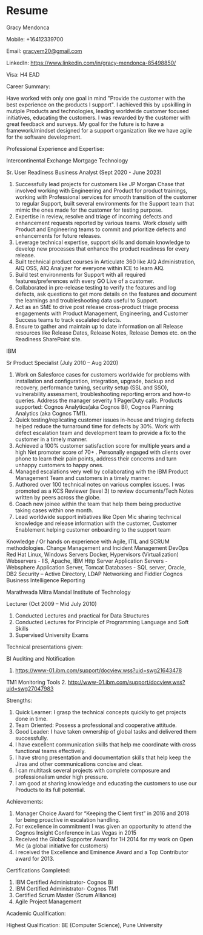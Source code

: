 # Resume

Gracy Mendonca	

Mobile: +16412339700

Email: gracyem20@gmail.com

LinkedIn: https://www.linkedin.com/in/gracy-mendonca-85498850/ 

Visa: H4 EAD 

Career Summary:

Have worked with only one goal in mind "Provide the customer with the best experience on the products I support". I achieved this by upskilling in mutiple Products and technologies, leading worldwide customer focused initiatives, educating the customers. I was rewarded by the customer with great feedback and surveys.
My goal for the future is to have a framework/mindset designed for a support organization like we have agile for the software development.

Professional Experience and Expertise:

Intercontinental Exchange Mortgage Technology

Sr. User Readiness Business Analyst (Sept 2020 - June 2023) 

1. Successfully lead projects for customers like JP Morgan Chase that involved working with Engineering and Product for product trainings, working with Professional services for smooth transition of the customer to regular Support, built several environments for the Support team that mimic the ones made for the customer for testing purpose.
2. Expertise in review, resolve and triage of incoming defects and enhancement requests reported by various teams. Work closely with Product and Engineering teams to commit and prioritize defects and enhancements for future releases.
3. Leverage technical expertise, support skills and domain knowledge to develop new processes that enhance the product readiness for every release.
4. Built technical product courses in Articulate 360 like AIQ Administration, AIQ OSS, AIQ Analyzer for everyone within ICE to learn AIQ.
5. Build test environments for Support with all required features/preferences with every GO Live of a customer.
6. Collaborated in pre-release testing to verify the features and log defects, ask questions to get more details on the features and document the learnings and troubleshooting data useful to Support.
7. Act as an SME to drive post release cross-product triage process engagements with Product Management, Engineering, and Customer Success teams to track escalated defects. 
8. Ensure to gather and maintain up to date information on all Release resources like Release Dates, Release Notes, Release Demos etc. on the Readiness SharePoint site.

IBM

Sr Product Specialist (July 2010 – Aug 2020)

1. Work on Salesforce cases for customers worldwide for problems with installation and configuration, integration, upgrade, backup and recovery, performance tuning, security setup (SSL and SSO), vulnerability assessment, troubleshooting reporting errors and how-to queries. Address the manager severity 1 PagerDuty calls. Products supported: Cognos Analytics(aka Cognos BI), Cognos Planning Analytics (aka Cognos TM1).
2. Quick testing/replicating customer issues in-house and triaging defects helped reduce the turnaround time for defects by 30%. Work with defect escalation team and development team to provide a fix to the customer in a timely manner. 
3. Achieved a 100% customer satisfaction score for multiple years and a high Net promoter score of 70+ . Personally engaged with clients over phone to learn their pain points, address their concerns and turn unhappy customers to happy ones.
4. Managed escalations very well by collaborating with the IBM Product Management Team and customers in a timely manner.
5. Authored over 100 technical notes on various complex issues. I was promoted as a KCS Reviewer (level 3) to review documents/Tech Notes written by peers across the globe.
6. Coach new joinee within the team that help them being productive taking cases within one month.
7. Lead worldwide support initiatives like Open Mic sharing technical knowledge and release information with the customer, Customer Enablement helping customer onboarding to the support team

Knowledge / Or hands on experience with
Agile, ITIL and SCRUM methodologies.
Change Management and Incident Management
DevOps
Red Hat Linux, Windows Servers
Docker, Hypervisors (Virtualization)
Webservers - IIS, Apache, IBM Http Server
Application Servers - Websphere Application Server, Tomcat
Databases - SQL server, Oracle, DB2
Security – Active Directory, LDAP
Networking and Fiddler
Cognos Business Intelligence Reporting

Marathwada Mitra Mandal Institute of Technology

Lecturer (Oct 2009 – Mid July 2010)

1. Conducted Lectures and practical for Data Structures
2. Conducted Lectures for Principle of Programming Language and Soft Skills
3. Supervised University Exams

Technical presentations given:

BI Auditing and Notification 
1. https://www-01.ibm.com/support/docview.wss?uid=swg21643478
 
TM1 Monitoring Tools
2. http://www-01.ibm.com/support/docview.wss?uid=swg27047983  

Strengths:

1. Quick Learner: I grasp the technical concepts quickly to get projects done in time.
2. Team Oriented: Possess a professional and cooperative attitude. 
3. Good Leader: I have taken ownership of global tasks and delivered them successfully.
4. I have excellent communication skills that help me coordinate with cross functional teams effectively.
5. I have strong presentation and documentation skills that help keep the Jiras and other communications concise and clear.
6. I can multitask several projects with complete composure and professionalism under high pressure.
7. I am good at sharing knowledge and educating the customers to use our Products to its full potential.

Achievements:

1. Manager Choice Award for “Keeping the Client first” in 2016 and 2018 for being proactive in escalation handling.
2. For excellence in commitment I was given an opportunity to attend the Cognos Insight Conference in Las Vegas in 2015
3. Received the Global Supporter Award for 1H 2014 for my work on Open Mic (a global initiative for customers)
4. I received the Excellence and Eminence Award and a Top Contributor award for 2013.

Certifications Completed:

1. IBM Certified Administrator- Cognos BI
2. IBM Certified Administrator- Cognos TM1
3. Certified Scrum Master (Scrum Alliance)
4. Agile Project Management

Academic Qualification:

Highest Qualification: BE (Computer Science), Pune University
 

